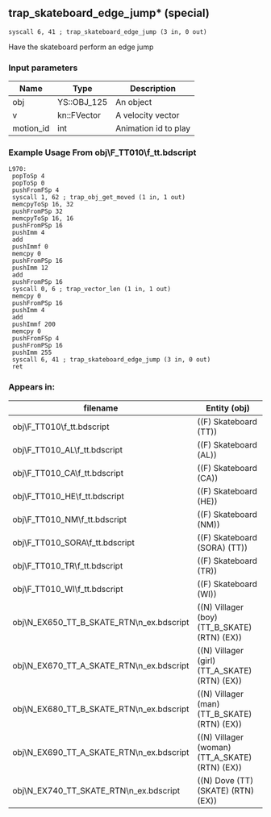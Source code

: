 ## trap_skateboard_edge_jump* (special)

`syscall 6, 41 ; trap_skateboard_edge_jump (3 in, 0 out)`

Have the skateboard perform an edge jump

### Input parameters
| Name | Type | Description
|------|------|------------
| obj   | YS::OBJ_125   | An object
| v   | kn::FVector   | A velocity vector
| motion_id   | int   | Animation id to play


### Example Usage From obj\F_TT010\f_tt.bdscript
```plaintext
L970:
 popToSp 4
 popToSp 0
 pushFromFSp 4
 syscall 1, 62 ; trap_obj_get_moved (1 in, 1 out)
 memcpyToSp 16, 32
 pushFromPSp 32
 memcpyToSp 16, 16
 pushFromPSp 16
 pushImm 4
 add 
 pushImmf 0
 memcpy 0
 pushFromPSp 16
 pushImm 12
 add 
 pushFromPSp 16
 syscall 0, 6 ; trap_vector_len (1 in, 1 out)
 memcpy 0
 pushFromPSp 16
 pushImm 4
 add 
 pushImmf 200
 memcpy 0
 pushFromFSp 4
 pushFromPSp 16
 pushImm 255
 syscall 6, 41 ; trap_skateboard_edge_jump (3 in, 0 out)
 ret
```


### Appears in:
| filename | Entity (obj)
|----------|-------------
| obj\F_TT010\f_tt.bdscript       | ((F) Skateboard (TT))          
| obj\F_TT010_AL\f_tt.bdscript       | ((F) Skateboard (AL))          
| obj\F_TT010_CA\f_tt.bdscript       | ((F) Skateboard (CA))          
| obj\F_TT010_HE\f_tt.bdscript       | ((F) Skateboard (HE))          
| obj\F_TT010_NM\f_tt.bdscript       | ((F) Skateboard (NM))          
| obj\F_TT010_SORA\f_tt.bdscript       | ((F) Skateboard (SORA) (TT))          
| obj\F_TT010_TR\f_tt.bdscript       | ((F) Skateboard (TR))          
| obj\F_TT010_WI\f_tt.bdscript       | ((F) Skateboard (WI))          
| obj\N_EX650_TT_B_SKATE_RTN\n_ex.bdscript       | ((N) Villager (boy) (TT_B_SKATE) (RTN) (EX))          
| obj\N_EX670_TT_A_SKATE_RTN\n_ex.bdscript       | ((N) Villager (girl) (TT_A_SKATE) (RTN) (EX))          
| obj\N_EX680_TT_B_SKATE_RTN\n_ex.bdscript       | ((N) Villager (man) (TT_B_SKATE) (RTN) (EX))          
| obj\N_EX690_TT_A_SKATE_RTN\n_ex.bdscript       | ((N) Villager (woman) (TT_A_SKATE) (RTN) (EX))          
| obj\N_EX740_TT_SKATE_RTN\n_ex.bdscript       | ((N) Dove (TT) (SKATE) (RTN) (EX))          



